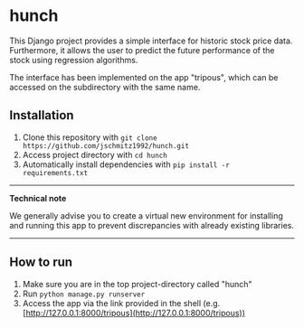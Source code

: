 # hunch
This Django project provides a simple interface for historic stock price data. Furthermore, it allows the user to predict the future performance of the stock using regression algorithms.

The interface has been implemented on the app "tripous", which can be accessed on the subdirectory with the same name. 

## Installation
1. Clone this repository with `git clone https://github.com/jschmitz1992/hunch.git`
2. Access project directory with `cd hunch` 
3. Automatically install dependencies with `pip install -r requirements.txt` 

---
**Technical note**

We generally advise you to create a virtual new environment for installing and running this app to prevent discrepancies with already existing libraries.

---


## How to run
1. Make sure you are in the top project-directory called "hunch"
2. Run `python manage.py runserver`
3. Access the app via the link provided in the shell (e.g. [http://127.0.0.1:8000/tripous](http://127.0.0.1:8000/tripous))